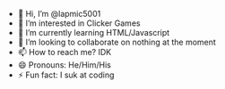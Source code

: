 - 👋 Hi, I’m @lapmic5001
- 👀 I’m interested in Clicker Games
- 🌱 I’m currently learning HTML/Javascript
- 💞️ I’m looking to collaborate on nothing at the moment
- 📫 How to reach me? IDK
- 😄 Pronouns: He/Him/His
- ⚡ Fun fact: I suk at coding

<!---
lapmic5001/lapmic5001 is a ✨ special ✨ repository because its `README.md` (this file) appears on your GitHub profile.
You can click the Preview link to take a look at your changes.
--->
